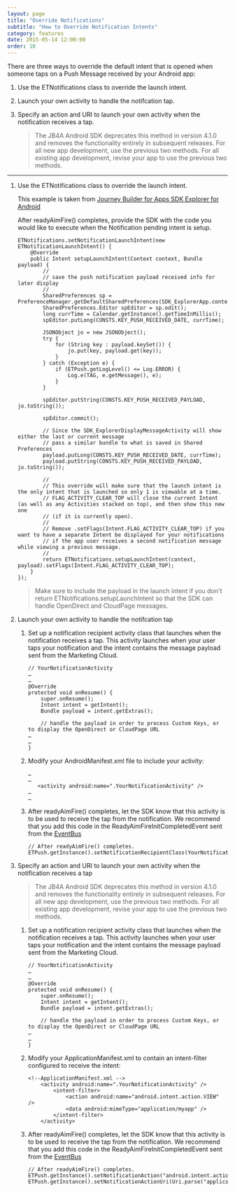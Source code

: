 ```yaml
---
layout: page
title: "Override Notifications"
subtitle: "How to Override Notification Intents"
category: features
date: 2015-05-14 12:00:00
order: 10
---
```

There are three ways to override the default intent that is opened when someone taps on a Push Message received by your Android app:

1.  Use the ETNotifications class to override the launch intent.
1.  Launch your own activity to handle the notifcation tap.
1.  Specify an action and URI to launch your own activity when the notification receives a tap.

    > The JB4A Android SDK deprecates this method in version 4.1.0 and removes the functionality entirely in subsequent releases. For all new app development, use the previous two methods. For all existing app development, revise your app to use the previous two methods.

___

1.  Use the ETNotifications class to override the launch intent.
    
    This example is taken from <a href="https://github.com/ExactTarget/JB4A-SDK-Android/tree/master/JB4A-SDK-Explorer" target="_blank">Journey Builder for Apps SDK Explorer for Android</a>

    After readyAimFire() completes, provide the SDK with the code you would like to execute when the Notification pending intent is setup.

    ~~~
    ETNotifications.setNotificationLaunchIntent(new ETNotificationLaunchIntent() {
        @Override
        public Intent setupLaunchIntent(Context context, Bundle payload) {
            //
            // save the push notification payload received info for later display
            //
            SharedPreferences sp = PreferenceManager.getDefaultSharedPreferences(SDK_ExplorerApp.context());
            SharedPreferences.Editor spEditor = sp.edit();
            long currTime = Calendar.getInstance().getTimeInMillis();
            spEditor.putLong(CONSTS.KEY_PUSH_RECEIVED_DATE, currTime);

            JSONObject jo = new JSONObject();
            try {
                for (String key : payload.keySet()) {
                    jo.put(key, payload.get(key));
                }
            } catch (Exception e) {
                if (ETPush.getLogLevel() <= Log.ERROR) {
                    Log.e(TAG, e.getMessage(), e);
                }
            }

            spEditor.putString(CONSTS.KEY_PUSH_RECEIVED_PAYLOAD, jo.toString());

            spEditor.commit();

            // Since the SDK_ExplorerDisplayMessageActivity will show either the last or current message
            // pass a similar bundle to what is saved in Shared Preferences
            payload.putLong(CONSTS.KEY_PUSH_RECEIVED_DATE, currTime);
            payload.putString(CONSTS.KEY_PUSH_RECEIVED_PAYLOAD, jo.toString());

            //
            // This override will make sure that the launch intent is the only intent that is launched so only 1 is viewable at a time.
            // FLAG_ACTIVITY_CLEAR_TOP will close the current Intent (as well as any Activities stacked on top), and then show this new one
            // (if it is currently open).
            //
            // Remove .setFlags(Intent.FLAG_ACTIVITY_CLEAR_TOP) if you want to have a separate Intent be displayed for your notifications
            // if the app user receives a second notification message while viewing a previous message.
            //
            return ETNotifications.setupLaunchIntent(context, payload).setFlags(Intent.FLAG_ACTIVITY_CLEAR_TOP);
        }
    });
    ~~~

    > Make sure to include the payload in the launch intent if you don't return ETNotifications.setupLaunchIntent so that the SDK can handle OpenDirect and CloudPage messages.

1.  Launch your own activity to handle the notifcation tap

    1.  Set up a notification recipient activity class that launches when the notification receives a tap. This activity launches when your user taps your notification and the intent contains the message payload sent from the Marketing Cloud.

    	~~~
        // YourNotificationActivity
        …
        …  
        @Override
        protected void onResume() {
            super.onResume();
            Intent intent = getIntent();
            Bundle payload = intent.getExtras();

            // handle the payload in order to process Custom Keys, or to display the OpenDirect or CloudPage URL
        …
        …        
    	}
    	~~~  
    1.  Modify your AndroidManifest.xml file to include your activity:

        ~~~
        …
        …   
           <activity android:name=".YourNotificationActivity" />
        …
        …   
        ~~~ 
    1.  After readyAimFire() completes, let the SDK know that this activity is to be used to receive the tap from the notification. We recommend that you add this code in the ReadyAimFireInitCompletedEvent sent from the [EventBus](eventbus.html) 

        ~~~
        // After readyAimFire() completes.
        ETPush.getInstance().setNotificationRecipientClass(YourNotificationActivity.class);
        ~~~~
1.  Specify an action and URI to launch your own activity when the notification receives a tap

    > The JB4A Android SDK deprecates this method in version 4.1.0 and removes the functionality entirely in subsequent releases. For all new app development, use the previous two methods. For all existing app development, revise your app to use the previous two methods.

    1.  Set up a notification recipient activity class that launches when the notification receives a tap. This activity launches when your user taps your notification and the intent contains the message payload sent from the Marketing Cloud.

    	~~~
        // YourNotificationActivity
        …
        …  
        @Override
        protected void onResume() {
            super.onResume();
            Intent intent = getIntent();
            Bundle payload = intent.getExtras();

            // handle the payload in order to process Custom Keys, or to display the OpenDirect or CloudPage URL
        …
        …        
    	}
    	~~~  
    1.  Modify your ApplicationManifest.xml to contain an intent-filter configured to receive the intent:

        ~~~
        <!--ApplicationManifest.xml -->
            <activity android:name=".YourNotificationActivity" />
                <intent-filter>
                    <action android:name="android.intent.action.VIEW" />
                    <data android:mimeType="application/myapp" />
                </intent-filter>
            </activity>
        ~~~
    1.  After readyAimFire() completes, let the SDK know that this activity is to be used to receive the tap from the notification. We recommend that you add this code in the ReadyAimFireInitCompletedEvent sent from the [EventBus](eventbus.html) 
        
        ~~~
        // After readyAimFire() completes.
        ETPush.getInstance().setNotificationAction("android.intent.action.VIEW");
        ETPush.getInstance().setNotificationActionUri(Uri.parse("application/myapp"));
        ~~~